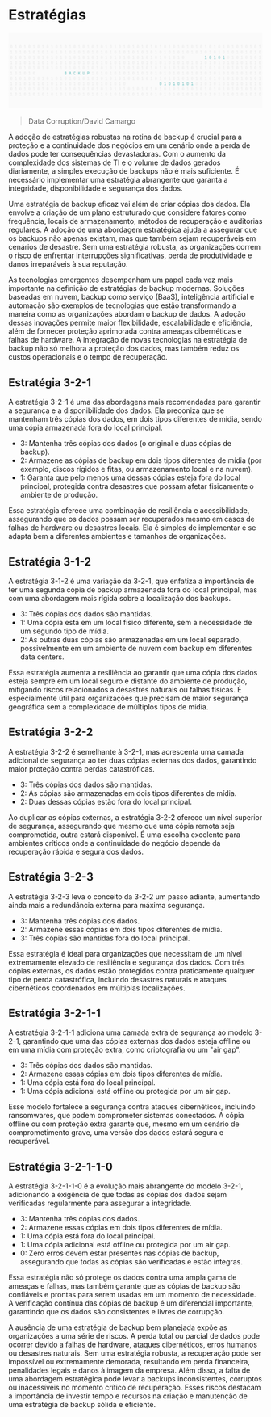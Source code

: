 # Estratégias

![](/DataBackup/Image.png)

> Data Corruption/David Camargo

A adoção de estratégias robustas na rotina de backup é crucial para a proteção e a continuidade dos negócios em um cenário onde a perda de dados pode ter consequências devastadoras. Com o aumento da complexidade dos sistemas de TI e o volume de dados gerados diariamente, a simples execução de backups não é mais suficiente. É necessário implementar uma estratégia abrangente que garanta a integridade, disponibilidade e segurança dos dados.

Uma estratégia de backup eficaz vai além de criar cópias dos dados. Ela envolve a criação de um plano estruturado que considere fatores como frequência, locais de armazenamento, métodos de recuperação e auditorias regulares. A adoção de uma abordagem estratégica ajuda a assegurar que os backups não apenas existam, mas que também sejam recuperáveis em cenários de desastre. Sem uma estratégia robusta, as organizações correm o risco de enfrentar interrupções significativas, perda de produtividade e danos irreparáveis à sua reputação.

As tecnologias emergentes desempenham um papel cada vez mais importante na definição de estratégias de backup modernas. Soluções baseadas em nuvem, backup como serviço (BaaS), inteligência artificial e automação são exemplos de tecnologias que estão transformando a maneira como as organizações abordam o backup de dados. A adoção dessas inovações permite maior flexibilidade, escalabilidade e eficiência, além de fornecer proteção aprimorada contra ameaças cibernéticas e falhas de hardware. A integração de novas tecnologias na estratégia de backup não só melhora a proteção dos dados, mas também reduz os custos operacionais e o tempo de recuperação.

## Estratégia 3-2-1
A estratégia 3-2-1 é uma das abordagens mais recomendadas para garantir a segurança e a disponibilidade dos dados. Ela preconiza que se mantenham três cópias dos dados, em dois tipos diferentes de mídia, sendo uma cópia armazenada fora do local principal.

- 3: Mantenha três cópias dos dados (o original e duas cópias de backup).
- 2: Armazene as cópias de backup em dois tipos diferentes de mídia (por exemplo, discos rígidos e fitas, ou armazenamento local e na nuvem).
- 1: Garanta que pelo menos uma dessas cópias esteja fora do local principal, protegida contra desastres que possam afetar fisicamente o ambiente de produção.

Essa estratégia oferece uma combinação de resiliência e acessibilidade, assegurando que os dados possam ser recuperados mesmo em casos de falhas de hardware ou desastres locais. Ela é simples de implementar e se adapta bem a diferentes ambientes e tamanhos de organizações.

## Estratégia 3-1-2
A estratégia 3-1-2 é uma variação da 3-2-1, que enfatiza a importância de ter uma segunda cópia de backup armazenada fora do local principal, mas com uma abordagem mais rígida sobre a localização dos backups.

- 3: Três cópias dos dados são mantidas.
- 1: Uma cópia está em um local físico diferente, sem a necessidade de um segundo tipo de mídia.
- 2: As outras duas cópias são armazenadas em um local separado, possivelmente em um ambiente de nuvem com backup em diferentes data centers.

Essa estratégia aumenta a resiliência ao garantir que uma cópia dos dados esteja sempre em um local seguro e distante do ambiente de produção, mitigando riscos relacionados a desastres naturais ou falhas físicas. É especialmente útil para organizações que precisam de maior segurança geográfica sem a complexidade de múltiplos tipos de mídia.

## Estratégia 3-2-2
A estratégia 3-2-2 é semelhante à 3-2-1, mas acrescenta uma camada adicional de segurança ao ter duas cópias externas dos dados, garantindo maior proteção contra perdas catastróficas.

- 3: Três cópias dos dados são mantidas.
- 2: As cópias são armazenadas em dois tipos diferentes de mídia.
- 2: Duas dessas cópias estão fora do local principal.

Ao duplicar as cópias externas, a estratégia 3-2-2 oferece um nível superior de segurança, assegurando que mesmo que uma cópia remota seja comprometida, outra estará disponível. É uma escolha excelente para ambientes críticos onde a continuidade do negócio depende da recuperação rápida e segura dos dados.

## Estratégia 3-2-3
A estratégia 3-2-3 leva o conceito da 3-2-2 um passo adiante, aumentando ainda mais a redundância externa para máxima segurança.

- 3: Mantenha três cópias dos dados.
- 2: Armazene essas cópias em dois tipos diferentes de mídia.
- 3: Três cópias são mantidas fora do local principal.

Essa estratégia é ideal para organizações que necessitam de um nível extremamente elevado de resiliência e segurança dos dados. Com três cópias externas, os dados estão protegidos contra praticamente qualquer tipo de perda catastrófica, incluindo desastres naturais e ataques cibernéticos coordenados em múltiplas localizações.

## Estratégia 3-2-1-1
A estratégia 3-2-1-1 adiciona uma camada extra de segurança ao modelo 3-2-1, garantindo que uma das cópias externas dos dados esteja offline ou em uma mídia com proteção extra, como criptografia ou um "air gap".

- 3: Três cópias dos dados são mantidas.
- 2: Armazene essas cópias em dois tipos diferentes de mídia.
- 1: Uma cópia está fora do local principal.
- 1: Uma cópia adicional está offline ou protegida por um air gap.

Esse modelo fortalece a segurança contra ataques cibernéticos, incluindo ransomwares, que podem comprometer sistemas conectados. A cópia offline ou com proteção extra garante que, mesmo em um cenário de comprometimento grave, uma versão dos dados estará segura e recuperável.

## Estratégia 3-2-1-1-0
A estratégia 3-2-1-1-0 é a evolução mais abrangente do modelo 3-2-1, adicionando a exigência de que todas as cópias dos dados sejam verificadas regularmente para assegurar a integridade.

- 3: Mantenha três cópias dos dados.
- 2: Armazene essas cópias em dois tipos diferentes de mídia.
- 1: Uma cópia está fora do local principal.
- 1: Uma cópia adicional está offline ou protegida por um air gap.
- 0: Zero erros devem estar presentes nas cópias de backup, assegurando que todas as cópias são verificadas e estão íntegras.

Essa estratégia não só protege os dados contra uma ampla gama de ameaças e falhas, mas também garante que as cópias de backup são confiáveis e prontas para serem usadas em um momento de necessidade. A verificação contínua das cópias de backup é um diferencial importante, garantindo que os dados são consistentes e livres de corrupção.

A ausência de uma estratégia de backup bem planejada expõe as organizações a uma série de riscos. A perda total ou parcial de dados pode ocorrer devido a falhas de hardware, ataques cibernéticos, erros humanos ou desastres naturais. Sem uma estratégia robusta, a recuperação pode ser impossível ou extremamente demorada, resultando em perda financeira, penalidades legais e danos à imagem da empresa. Além disso, a falta de uma abordagem estratégica pode levar a backups inconsistentes, corruptos ou inacessíveis no momento crítico de recuperação. Esses riscos destacam a importância de investir tempo e recursos na criação e manutenção de uma estratégia de backup sólida e eficiente.
